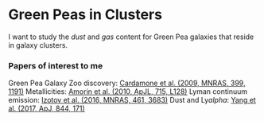 # Green Peas in Clusters

I want to study the *dust* and *gas* content for Green Pea galaxies that reside in galaxy clusters.

### Papers of interest to me

Green Pea Galaxy Zoo discovery: [Cardamone et al. (2009, MNRAS, 399, 1191)](http://adsabs.harvard.edu/abs/2009MNRAS.399.1191C)
Metallicities: [Amorin et al. (2010, ApJL, 715, L128)](http://adsabs.harvard.edu/abs/2010ApJ...715L.128A)
Lyman continuum emission: [Izotov et al. (2016, MNRAS, 461, 3683)](http://adsabs.harvard.edu/abs/2016MNRAS.461.3683I)
Dust and Ly$alpha$: [Yang et al. (2017, ApJ, 844, 171)](http://adsabs.harvard.edu/abs/2017ApJ...844..171Y)
